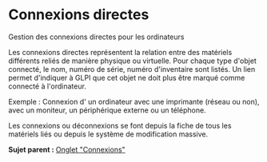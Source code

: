 Connexions directes
===================

Gestion des connexions directes pour les ordinateurs

Les connexions directes représentent la relation entre des matériels
différents reliés de manière physique ou virtuelle. Pour chaque type
d'objet connecté, le nom, numéro de série, numéro d'inventaire sont
listés. Un lien permet d'indiquer à GLPI que cet objet ne doit plus être
marqué comme connecté à l'ordinateur.

Exemple : Connexion d' un ordinateur avec une imprimante (réseau ou
non), avec un moniteur, un périphérique externe ou un téléphone.

Les connexions ou déconnexions se font depuis la fiche de tous les
matériels liés ou depuis le système de modification massive.

**Sujet parent :** [Onglet
"Connexions"](../glpi/inventory_connection.html "Gestion des connexions")
